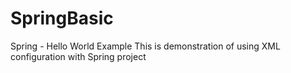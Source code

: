 # SpringBasic
Spring - Hello World Example
This is demonstration of using XML configuration with Spring project
